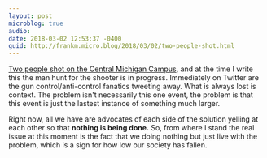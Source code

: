 ```yaml
---
layout: post
microblog: true
audio: 
date: 2018-03-02 12:53:37 -0400
guid: http://frankm.micro.blog/2018/03/02/two-people-shot.html
---
```

[Two people shot on the Central Michigan Campus](https://news.google.com/news/story/dGEppTolfNwnPUMuqcH-LTkRL1NBM?ned=us&hl=en&gl=US), and at the time I write this the man hunt for the shooter is in progress. Immediately on Twitter are the gun control/anti-control fanatics tweeting away. What is always lost is context. The problem isn't necessarily this one event, the problem is that this event is just the lastest instance of something much larger.

Right now, all we have are advocates of each side of the solution yelling at each other so that **nothing is being done.** So, from where I stand the real issue at this moment is the fact that we doing nothing but just live with the problem, which is a sign for how low our society has fallen. 
